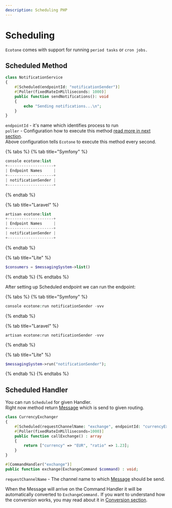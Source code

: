 ```yaml
---
description: Scheduling PHP
---
```


# Scheduling

`Ecotone` comes with support for running `period tasks` or `cron jobs.`

## Scheduled Method

```php
class NotificationService
{
    #[Scheduled(endpointId: "notificationSender")]
    #[Poller(fixedRateInMilliseconds: 1000)]
    public function sendNotifications(): void
    {
        echo "Sending notifications...\n";
    }
}
```

`endpointId` - it's name which identifies process to run\
`poller` - Configuration how to execute this method [read more in next section](scheduling.md#polling-metadata). \
Above configuration tells `Ecotone` to execute this method every second.

{% tabs %}
{% tab title="Symfony" %}
```php
console ecotone:list
+--------------------+
| Endpoint Names     |
+--------------------+
| notificationSender |
+--------------------+
```
{% endtab %}

{% tab title="Laravel" %}
```php
artisan ecotone:list
+--------------------+
| Endpoint Names     |
+--------------------+
| notificationSender |
+--------------------+
```
{% endtab %}

{% tab title="Lite" %}
```php
$consumers = $messagingSystem->list()
```
{% endtab %}
{% endtabs %}

After setting up Scheduled endpoint we can run the endpoint:

{% tabs %}
{% tab title="Symfony" %}
```php
console ecotone:run notificationSender -vvv
```
{% endtab %}

{% tab title="Laravel" %}
```
artisan ecotone:run notificationSender -vvv
```
{% endtab %}

{% tab title="Lite" %}
```php
$messagingSystem->run("notificationSender");
```
{% endtab %}
{% endtabs %}

## Scheduled Handler

You can run `Scheduled` for given Handler.\
Right now method return [Message](../messaging/messaging-concepts/message.md) which is send to given routing.

```php
class CurrencyExchanger
{
    #[Scheduled(requestChannelName: "exchange", endpointId: "currencyExchanger")] 
    #[Poller(fixedRateInMilliseconds=1000)]
    public function callExchange() : array
    {
        return ["currency" => "EUR", "ratio" => 1.23];
    }
}

#[CommandHandler("exchange")] 
public function exchange(ExchangeCommand $command) : void;
```

`requestChannelName` - The channel name to which [Message](../messaging/messaging-concepts/message.md) should be send.

When the Message will arrive on the Command Handler it will be automatically converted to `ExchangeCommand.` If you want to understand how the conversion works, you may read about it in [Conversion section](../messaging/conversion/).
